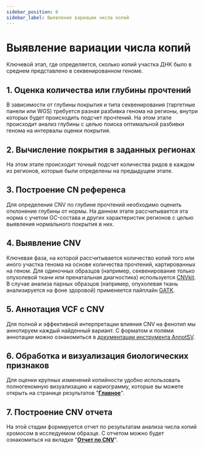 ```yaml
---
sidebar_position: 6
sidebar_label: Выявление вариации числа копий
---
```


# Выявление вариации числа копий

Ключевой этап, где определяется, сколько копий участка ДНК было в среднем представлено в секвенированном геноме.

## 1. Оценка количества или глубины прочтений

В зависимости от глубины покрытия и типа секвенирования (таргетные панели или WGS) требуется разная разбивка 
генома на регионы, внутри которых будет происходить подсчет прочтений. На этом этапе происходит анализ глубины 
с целью поиска оптимальной разбивки генома на интервалы оценки покрытия.

## 2. Вычисление покрытия в заданных регионах

На этом этапе происходит точный подсчет количества ридов в каждом из регионов, которые были определены 
на предыдущем этапе.

## 3. Построение CN референса

Для определения CNV по глубине прочтений необходимо оценить отклонение глубины от нормы. 
На данном этапе рассчитывается эта норма с учетом GC-состава и других характеристик регионов с целью 
выявления нормального покрытия в них.

## 4. Выявление CNV

Ключевая фаза, на которой рассчитывается количество копий того или иного участка генома на основе количества 
прочтений, картированных на геном. Для одиночных образцов (например, секвенирование только опухолевой ткани или 
пренатальная диагностика) используется [CNVkit](https://cnvkit.readthedocs.io/en/stable/). 
В случае анализа парных образцов (например, опухолевая ткань анализируется на фоне здоровой) применяется 
пайплайн [GATK](https://gatk.broadinstitute.org/).

## 5. Аннотация VCF с CNV

Для полной и эффективной интерпретации влияния CNV на фенотип мы аннотируем каждый найденный вариант. 
С форматом и полями аннотации можно ознакомиться 
в [документации инструмента AnnotSV](https://lbgi.fr/AnnotSV/Documentation/README.AnnotSV_latest.pdf).

## 6. Обработка и визуализация биологических признаков

Для оценки крупных изменений копийности удобно использовать полногеномную визуализацию и кариограмму, 
которые вы можете открыть на странице результатов "**[Главное](/results/main/cnvs)**".

## 7. Построение CNV отчета

На этой стадии формируется отчет по результатам анализа числа копий хромосом в исследуемом образце. 
C отчетом можно будет ознакомиться на вкладке "**[Отчет по CNV](/results/cnv-report/sample-cnv-report)**".
